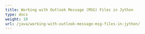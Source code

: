 ```yaml
---
title: Working with Outlook Message (MSG) Files in Jython
type: docs
weight: 10
url: /java/working-with-outlook-message-msg-files-in-jython/
---
```

